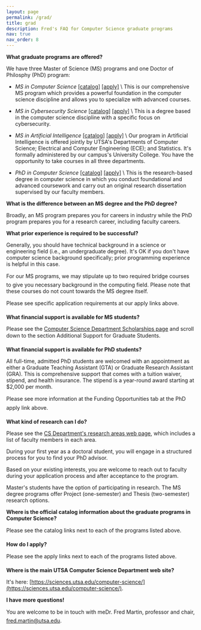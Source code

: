 ```yaml
---
layout: page
permalink: /grad/
title: grad
description: Fred's FAQ for Computer Science graduate programs
nav: true
nav_order: 8
---
```


**What graduate programs are offered?**

We have three Master of Science (MS) programs and one Doctor of Philosphy (PhD) program:

* *MS in Computer Science* [[catalog]](https://catalog.utsa.edu/graduate/sciences/computerscience/#degreestext) [[apply]](https://future.utsa.edu/programs/master/computer-science/) \\
This is our comprehensive MS program which provides a powerful
foundation in the computer science discipline and allows you to
specialize with advanced courses.

* *MS in Cybersecurity Science* [[catalog]](https://catalog.utsa.edu/graduate/sciences/computerscience/#degreestext) [[apply]](https://future.utsa.edu/programs/master/cybersecurity-science/) \\
This is a degree based in the computer science discipline with a
specific focus on cybersecurity.

* *MS in Artificial Intelligence* [[catalog]](https://catalog.utsa.edu/graduate/translationalscience/#degreestext) [[apply]](https://future.utsa.edu/programs/master/artificial-intelligence/) \\
Our program in Artificial Intelligence is offered jointly by UTSA's
Departments of Computer Science; Electrical and Computer Engineering
(ECE); and Statistics. It's formally administered by our campus's
University College. You have the opportunity to take courses in all
three departments.

* *PhD in Computer Science* [[catalog]](https://catalog.utsa.edu/graduate/sciences/computerscience/#degreestext) [[apply]](https://future.utsa.edu/programs/doctoral/computer-science/) \\
This is the research-based degree in computer science in which you
conduct foundational and advanced coursework and carry out an original
research dissertation supervised by our faculty members.


**What is the difference between an MS degree and the PhD degree?**

Broadly, an MS program prepares you for careers in industry while the
PhD program prepares you for a research career, including faculty
careers.

**What prior experience is required to be successful?**

Generally, you should have technical background in a science or
engineering field (i.e., an undergraduate degree). It's OK if you don't have
computer science background specifically; prior programming
experience is helpful in this case.

For our MS programs, we may stipulate up to two required &#147;bridge
courses&#148; to give you necessary background in the computing
field. Please note that these courses do not count towards the MS
degree itself.

Please see specific application requirements at our &#147;apply&#148; links above.

**What financial support is available for MS students?**

Please see the [Computer Science Department Scholarships
page](https://sciences.utsa.edu/computer-science/scholarships/) and
scroll down to the section &#147;Additional Support for Graduate
Students.&#148; 

**What financial support is available for PhD students?**

All full-time, admitted PhD students are welcomed with an appointment
as either a Graduate Teaching Assistant (GTA) or Graduate Research
Assistant (GRA). This is comprehensive support that comes with a
tuition waiver, stipend, and health insurance. The stipend is a
year-round award starting at $2,000 per month.

Please see more information at the &#147;Funding Opportunities&#148;
tab at the PhD &#147;apply&#148; link above.

**What kind of research can I do?**

Please see the [CS Department's research
areas web page](https://sciences.utsa.edu/computer-science/research/), which
includes a list of faculty members in each area. 

During your first year as a doctoral student, you will engage in a
structured process for you to find your PhD advisor.

Based on your existing interests, you are welcome to reach out to
faculty during your application process and after acceptance to the
program.

Master's students have the option of participating in research. The MS
degree programs offer Project (one-semester) and Thesis (two-semester)
research options.

**Where is the official catalog information about the graduate programs in Computer Science?**

Please see the &#147;catalog&#148; links next to each of the programs
listed above.

**How do I apply?**

Please see the &#147;apply&#148; links next to each of the programs
listed above.

**Where is the main UTSA Computer Science Department web site?**

It's here: [https://sciences.utsa.edu/computer-science/](https://sciences.utsa.edu/computer-science/).

**I have more questions!**

You are welcome to be in touch with me&#151;Dr. Fred Martin, professor
and chair, [fred.martin@utsa.edu](mailto:fred.martin@utsa.edu).

